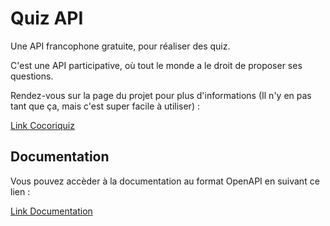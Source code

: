 # Quiz API

Une API francophone gratuite, pour réaliser des quiz.

C'est une API participative, où tout le monde a le droit de proposer ses questions.

Rendez-vous sur la page du projet pour plus d'informations (Il n'y en pas tant que ça, mais c'est super facile à utiliser) :

[Link Cocoriquiz](https://young-wave-25726.herokuapp.com/)

## Documentation

Vous pouvez accèder à la documentation au format OpenAPI en suivant ce lien :

[Link Documentation](https://young-wave-25726.herokuapp.com/documentation)